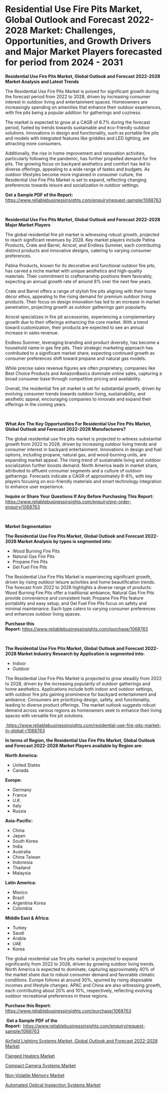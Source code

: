 <p><h1>Residential Use Fire Pits Market, Global Outlook and Forecast 2022-2028 Market: Challenges, Opportunities, and Growth Drivers and Major Market Players forecasted for period from 2024 - 2031</h1></p><p><strong>Residential Use Fire Pits Market, Global Outlook and Forecast 2022-2028 Market Analysis and Latest Trends</strong></p>
<p><p>The Residential Use Fire Pits Market is poised for significant growth during the forecast period from 2022 to 2028, driven by increasing consumer interest in outdoor living and entertainment spaces. Homeowners are increasingly spending on amenities that enhance their outdoor experiences, with fire pits being a popular addition for gatherings and coziness. </p><p>The market is expected to grow at a CAGR of 6.7% during the forecast period, fueled by trends towards sustainable and eco-friendly outdoor solutions. Innovations in design and functionality, such as portable fire pits and models with integrated features like griddles and LED lighting, are attracting more consumers. </p><p>Additionally, the rise in home improvement and renovation activities, particularly following the pandemic, has further propelled demand for fire pits. The growing focus on backyard aesthetics and comfort has led to diverse offerings, appealing to a wide range of tastes and budgets. As outdoor lifestyles become more ingrained in consumer culture, the Residential Use Fire Pits Market is set to expand, reflecting changing preferences towards leisure and socialization in outdoor settings.</p></p>
<p><strong>Get a Sample PDF of the Report:&nbsp;</strong> <a href="https://www.reliablebusinessinsights.com/enquiry/request-sample/1068763">https://www.reliablebusinessinsights.com/enquiry/request-sample/1068763</a></p>
<p>&nbsp;</p>
<p><strong>Residential Use Fire Pits Market, Global Outlook and Forecast 2022-2028 Major Market Players</strong></p>
<p><p>The global residential fire pit market is witnessing robust growth, projected to reach significant revenues by 2028. Key market players include Patina Products, Crate and Barrel, Airxcel, and Endless Summer, each contributing distinct products and innovative designs, catering to varying consumer preferences.</p><p>Patina Products, known for its decorative and functional outdoor fire pits, has carved a niche market with unique aesthetics and high-quality materials. Their commitment to craftsmanship positions them favorably, expecting an annual growth rate of around 8% over the next few years.</p><p>Crate and Barrel offers a range of stylish fire pits aligning with their home décor ethos, appealing to the rising demand for premium outdoor living products. Their focus on design innovation has led to an increase in market penetration, projecting growth as outdoor gatherings gain popularity.</p><p>Airxcel specializes in fire pit accessories, experiencing a complementary growth due to their offerings enhancing the core market. With a trend toward customization, their products are expected to see an annual increase in sales revenue.</p><p>Endless Summer, leveraging branding and product diversity, has become a household name in gas fire pits. Their strategic marketing approach has contributed to a significant market share, expecting continued growth as consumer preferences shift toward propane and natural gas models.</p><p>While precise sales revenue figures are often proprietary, companies like Best Choice Products and AmazonBasics dominate online sales, capturing a broad consumer base through competitive pricing and availability.</p><p>Overall, the residential fire pit market is set for substantial growth, driven by evolving consumer trends towards outdoor living, sustainability, and aesthetic appeal, encouraging companies to innovate and expand their offerings in the coming years.</p></p>
<p>&nbsp;</p>
<p><strong>What Are The Key Opportunities For Residential Use Fire Pits Market, Global Outlook and Forecast 2022-2028 Manufacturers?</strong></p>
<p><p>The global residential use fire pits market is projected to witness substantial growth from 2022 to 2028, driven by increasing outdoor living trends and consumer interest in backyard entertainment. Innovations in design and fuel options, including propane, natural gas, and wood-burning units, are expanding market appeal. The rising trend of sustainable living and outdoor socialization further boosts demand. North America leads in market share, attributed to affluent consumer segments and a culture of outdoor gatherings. Forecasts indicate a CAGR of approximately 6-8%, with key players focusing on eco-friendly materials and smart technology integration to enhance user experience.</p></p>
<p><strong>Inquire or Share Your Questions If Any Before Purchasing This Report:</strong> <a href="https://www.reliablebusinessinsights.com/enquiry/pre-order-enquiry/1068763">https://www.reliablebusinessinsights.com/enquiry/pre-order-enquiry/1068763</a></p>
<p>&nbsp;</p>
<p><strong>Market Segmentation</strong></p>
<p><strong>The Residential Use Fire Pits Market, Global Outlook and Forecast 2022-2028 Market Analysis by types is segmented into:</strong></p>
<p><ul><li>Wood Burning Fire Pits</li><li>Natural Gas Fire Pits</li><li>Propane Fire Pits</li><li>Gel Fuel Fire Pits</li></ul></p>
<p><p>The Residential Use Fire Pits Market is experiencing significant growth, driven by rising outdoor leisure activities and home beautification trends. The forecast from 2022 to 2028 highlights a diverse range of products: Wood Burning Fire Pits offer a traditional ambiance; Natural Gas Fire Pits provide convenience and consistent heat; Propane Fire Pits feature portability and easy setup; and Gel Fuel Fire Pits focus on safety and minimal maintenance. Each type caters to varying consumer preferences and enhances outdoor living spaces.</p></p>
<p><strong>Purchase this Report:&nbsp;</strong><a href="https://www.reliablebusinessinsights.com/purchase/1068763">https://www.reliablebusinessinsights.com/purchase/1068763</a></p>
<p>&nbsp;</p>
<p><strong>The Residential Use Fire Pits Market, Global Outlook and Forecast 2022-2028 Market Industry Research by Application is segmented into:</strong></p>
<p><ul><li>Indoor</li><li>Outdoor</li></ul></p>
<p><p>The Residential Use Fire Pits Market is projected to grow steadily from 2022 to 2028, driven by the increasing popularity of outdoor gatherings and home aesthetics. Applications include both indoor and outdoor settings, with outdoor fire pits gaining prominence for backyard entertainment and ambiance. Consumers are prioritizing design, safety, and functionality, leading to diverse product offerings. The market outlook suggests robust demand across various regions as homeowners seek to enhance their living spaces with versatile fire pit solutions.</p></p>
<p><a href="https://www.reliablebusinessinsights.com/residential-use-fire-pits-market-in-global-r1068763">&nbsp;https://www.reliablebusinessinsights.com/residential-use-fire-pits-market-in-global-r1068763</a></p>
<p><strong>In terms of Region, the Residential Use Fire Pits Market, Global Outlook and Forecast 2022-2028 Market Players available by Region are:</strong></p>
<p>
    <p> <strong> North America: </strong>
        <ul>
            <li>United States</li>
            <li>Canada</li>
        </ul>
        </p> 
    <p> <strong> Europe: </strong>
        <ul>
            <li>Germany</li>
            <li>France</li>
            <li>U.K.</li>
            <li>Italy</li>
            <li>Russia</li>
        </ul>
        </p> 
    <p> <strong> Asia-Pacific: </strong>
        <ul>
            <li>China</li>
            <li>Japan</li>
            <li>South Korea</li>
            <li>India</li>
            <li>Australia</li>
            <li>China Taiwan</li>
            <li>Indonesia</li>
            <li>Thailand</li>
            <li>Malaysia</li>
        </ul>
        </p> 
    <p> <strong> Latin America: </strong>
        <ul>
            <li>Mexico</li>
            <li>Brazil</li>
            <li>Argentina Korea</li>
            <li>Colombia</li>
        </ul>
        </p> 
    <p> <strong> Middle East & Africa: </strong>
        <ul>
            <li>Turkey</li>
            <li>Saudi</li>
            <li>Arabia</li>
            <li>UAE</li>
            <li>Korea</li>
        </ul>
    </p>
    </p>
<p><p>The global residential use fire pits market is projected to expand significantly from 2022 to 2028, driven by growing outdoor living trends. North America is expected to dominate, capturing approximately 40% of the market share due to robust consumer demand and favorable climatic conditions. Europe follows at around 30%, spurred by rising disposable incomes and lifestyle changes. APAC and China are also witnessing growth, each contributing about 20% and 10%, respectively, reflecting evolving outdoor recreational preferences in these regions.</p></p>
<p><strong>Purchase this Report: </strong><a href="https://www.reliablebusinessinsights.com/purchase/1068763">https://www.reliablebusinessinsights.com/purchase/1068763</a></p>
<p>&nbsp;<strong>Get a Sample PDF of the Report:&nbsp;&nbsp;</strong><a href="https://www.reliablebusinessinsights.com/enquiry/request-sample/1068763">https://www.reliablebusinessinsights.com/enquiry/request-sample/1068763</a></p>
<p><strong></strong></p>
<p><p><a href="https://github.com/nafisalvee228/Market-Research-Report-List-2/blob/main/airfield-lighting-systems-market-global-outlook-and-forecast-2022-2028-market.md">Airfield Lighting Systems Market, Global Outlook and Forecast 2022-2028 Market</a></p><p><a href="https://www.linkedin.com/pulse/insights-flanged-heaters-market-size-which-expanding-99-cagr-from-wfjrc?trackingId=g4uhqLjiRpGc%2BF0F01fUjg%3D%3D">Flanged Heaters Market</a></p><p><a href="https://medium.com/@jacobwilkins67/compact-camera-systems-market-investigation-industry-evolution-and-forecast-till-2031-081fda5317b7">Compact Camera Systems Market</a></p><p><a href="https://issuu.com/reportprime-2/docs/non-volatile-memory-market-size-203_4d052c8f36c057">Non-Volatile Memory Market</a></p><p><a href="https://medium.com/@tiannaorton6767/automated-optical-inspection-systems-market-size-growth-and-industry-analysis-by-market-a6171002d648">Automated Optical Inspection Systems Market</a></p></p>